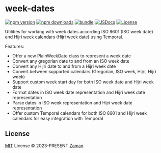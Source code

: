# week-dates

[![npm version][npm-version-src]][npm-version-href]
[![npm downloads][npm-downloads-src]][npm-downloads-href]
[![bundle][bundle-src]][bundle-href]
[![JSDocs][jsdocs-src]][jsdocs-href]
[![License][license-src]][license-href]

Utilities for working with week dates according ISO 8601 (ISO week date) and [Hijri week calendars](https://github.com/khawarizmus/hijri-week-calendar)  (Hijri week date) using Temporal.

Features:
- Offer a new PlainWeekDate class to represent a week date
- Convert any gregorian date to and from an ISO week date
- Convert any Hijri date to and from a Hijri week date
- Convert between supported calendars (Gregorian, ISO week, Hijri, Hijri week)
- Support custom week start day for both ISO week date and Hijri week date
- Format dates in ISO week date representation and Hijri week date representation
- Parse dates in ISO week representation and Hijri week date representation
- Offer custom Temporal calendars for both ISO 8601 and Hijri week calendars for easy integration with Temporal

## License

[MIT](./LICENSE) License © 2023-PRESENT [Zaman](https://github.com/zamanapp)

<!-- Badges -->

[npm-version-src]: https://img.shields.io/npm/v/week-dates?style=flat&colorA=080f12&colorB=1fa669
[npm-version-href]: https://npmjs.com/package/week-dates
[npm-downloads-src]: https://img.shields.io/npm/dm/week-dates?style=flat&colorA=080f12&colorB=1fa669
[npm-downloads-href]: https://npmjs.com/package/week-dates
[bundle-src]: https://img.shields.io/bundlephobia/minzip/week-dates?style=flat&colorA=080f12&colorB=1fa669&label=minzip
[bundle-href]: https://bundlephobia.com/result?p=week-dates
[license-src]: https://img.shields.io/github/license/zamanapp/week-dates.svg?style=flat&colorA=080f12&colorB=1fa669
[license-href]: https://github.com/zamanapp/week-dates/blob/main/LICENSE
[jsdocs-src]: https://img.shields.io/badge/jsdocs-reference-080f12?style=flat&colorA=080f12&colorB=1fa669
[jsdocs-href]: https://www.jsdocs.io/package/week-dates

